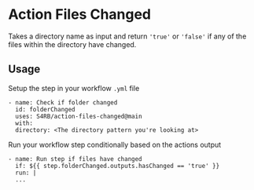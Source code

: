 # Action Files Changed

Takes a directory name as input and return `'true'` or `'false'` if any of the files within the directory have changed.

## Usage

Setup the step in your workflow `.yml` file

```
- name: Check if folder changed
  id: folderChanged
  uses: S4RB/action-files-changed@main
  with:
  directory: <The directory pattern you're looking at>
```

Run your workflow step conditionally based on the actions output

```
- name: Run step if files have changed
  if: ${{ step.folderChanged.outputs.hasChanged == 'true' }}
  run: |
  ...
```
